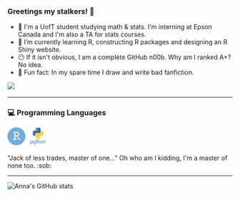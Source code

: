 ### Greetings my stalkers! 👋
- :blue_heart: I'm a UofT student studying math & stats. I'm interning at Epson Canada and I'm also a TA for stats courses.
- :purple_heart: I’m currently learning R, constructing R packages and designing an R Shiny website.
- :no_mouth: If it isn't obvious, I am a complete GitHub n00b. Why am I ranked A+? No idea.
- :shit: Fun fact: In my spare time I draw and write bad fanfiction. 

<p>
 <a href="https://www.linkedin.com/in/anna-ly-statistics-specialist/"><img src="https://img.shields.io/badge/LinkedIn-blue?style=for-the-badge&logo=linkedin&logoColor=white" /></a>&nbsp;&nbsp;&nbsp;&nbsp;
<p>

***

### :computer: Programming Languages
<div>
  <img src="https://github.com/devicons/devicon/blob/master/icons/rstudio/rstudio-original.svg" title="r" alt="r" width="40" height="40"/>&nbsp;
  <img src="https://github.com/devicons/devicon/blob/master/icons/python/python-original-wordmark.svg" title="Python" alt="Python" width="40" height="40"/>&nbsp;
</div>
<br>
"Jack of less trades, master of one..." Oh who am I kidding, I'm a master of none too. :sob:

***

![Anna's GitHub stats](https://github-readme-stats.vercel.app/api?username=annahuynhly&show_icons=true&theme=tokyonight)

